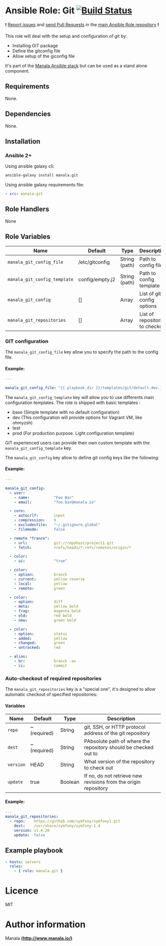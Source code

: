 # Ansible Role: Git [![Build Status](https://travis-ci.org/manala/ansible-role-git.svg?branch=master)](https://travis-ci.org/manala/ansible-role-git)

:exclamation: [Report issues](https://github.com/manala/ansible-roles/issues) and [send Pull Requests](https://github.com/manala/ansible-roles/pulls) in the [main Ansible Role repository](https://github.com/manala/ansible-roles) :exclamation:

This role will deal with the setup and configuration of git by:
- Installing GIT package
- Define the gitconfig file
- Allow setup of the giconfig file

It's part of the [Manala Ansible stack](http://www.manala.io) but can be used as a stand alone component.

## Requirements

None.

## Dependencies

None.

## Installation

### Ansible 2+

Using ansible galaxy cli:

```bash
ansible-galaxy install manala.git
```

Using ansible galaxy requirements file:

```yaml
- src: manala.git
```

## Role Handlers

None

## Role Variables

| Name                         | Default           | Type          | Description                      |
|----------------------------- |------------------ |-------------- |--------------------------------- |
| `manala_git_config_file`     | /etc/gitconfig    | String (path) | Path to config file              |
| `manala_git_config_template` | config/empty.j2   | String (path) | Path to config template          |
| `manala_git_config`          | []                | Array         | List of git config options       |
| `manala_git_repositories`    | []                | Array         | List of repositories to checkout |

### GIT configuration

The `manala_git_config_file` key allow you to specify the path to the config file.

#### Example:

```yaml
---

manala_git_config_file: "{{ playbook_dir }}/templates/git/default.dev.j2"
```

The `manala_git_config_template` key will allow you to use differents main configuration templates. The role is shipped with basic templates :

- base (Simple template with no default configuration)
- dev (This configuration will provide options for Vagrant VM, like ohmyzsh)
- test
- prod (For production purpose. Light configuration template)

GIT experienced users can provide their own custom template with the `manala_git_config_template` key.

The `manala_git_config` key allow to define git config keys like the following:

#### Example:

```yaml
---

manala_git_config:
  - user:
    - name:           "Foo Bar"
    - email:          "foo.bar@manala.io"

  - core:
    - autocrlf:       input
    - compression:    9
    - excludesfile:   "~/.gitignore_global"
    - filemode:       false

  - remote "france":
    - url:            git://repohost/project1.git
    - fetch:          +refs/heads/*:refs/remotes/origin/*

  - color:
    - ui:             "true"

  - color:
    - option:         branch
    - current:        yellow reverse
    - local:          yellow
    - remote:         green

  - color:
    - option:         diff
    - meta:           yellow bold
    - frag:           magenta bold
    - old:            red bold
    - new:            green bold

  - color:
    - option:         status
    - added:          yellow
    - changed:        green
    - untracked:      red

  - alias:
    - br:             branch -av
    - ci:             commit
```

### Auto-checkout of required repositories

The `manala_git_repositories` key is a "special one", it's designed to allow automatic checkout of specified repositories:

#### Variables

| Name      | Default      | Type       | Description                                                     |
|-----------|------------- |----------- |---------------------------------------------------------------- |
| `repo`    | ~ (required) | String     | git, SSH, or HTTP protocol address of the git repository        |
| `dest`    | ~ (required) | String     | PAbsolute path of where the repository should be checked out to |
| `version` | HEAD         | String     | What version of the repository to check out                     |
| `update`  | true         | Boolean    | If no, do not retrieve new revisions from the origin repository |

#### Example:

```yaml
---
manala_git_repositories:
  - repo:    https://github.com/symfony/symfony1.git
    dest:    /usr/share/symfony/symfony-1.4
    version: v1.4.20
    update:  false
```

## Example playbook

```yaml
- hosts: servers
  roles:
    - { role: manala.git }
```

# Licence

MIT

# Author information

Manala [**(http://www.manala.io/)**](http://www.manala.io)
